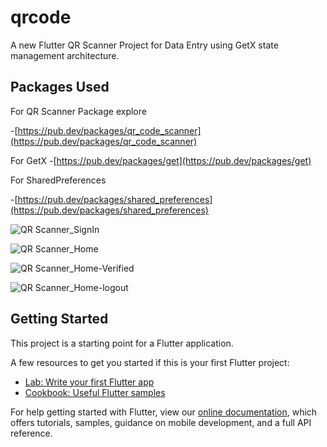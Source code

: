 # qrcode

A new Flutter QR Scanner Project for Data Entry using GetX state management architecture.

## Packages Used

For QR Scanner Package explore

-[https://pub.dev/packages/qr_code_scanner](https://pub.dev/packages/qr_code_scanner)

For GetX
-[https://pub.dev/packages/get](https://pub.dev/packages/get)

For SharedPreferences

-[https://pub.dev/packages/shared_preferences](https://pub.dev/packages/shared_preferences)

![QR Scanner_SignIn](https://user-images.githubusercontent.com/18269506/152419142-b791e8d5-09cf-4def-a184-c7a83ed6d10f.png)

![QR Scanner_Home](https://user-images.githubusercontent.com/18269506/152419134-b3e3e893-c4bf-4a44-9c97-a75b9cb72077.png)

![QR Scanner_Home-Verified](https://user-images.githubusercontent.com/18269506/152419127-7c93e2ff-57d8-40ad-b64a-d65e04804638.png)

![QR Scanner_Home-logout](https://user-images.githubusercontent.com/18269506/152419109-e4e2323d-269c-4a11-8325-ee2cb64ad006.png)


## Getting Started

This project is a starting point for a Flutter application.

A few resources to get you started if this is your first Flutter project:

- [Lab: Write your first Flutter app](https://flutter.dev/docs/get-started/codelab)
- [Cookbook: Useful Flutter samples](https://flutter.dev/docs/cookbook)

For help getting started with Flutter, view our
[online documentation](https://flutter.dev/docs), which offers tutorials,
samples, guidance on mobile development, and a full API reference.
